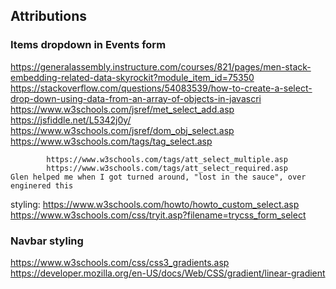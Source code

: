 ## Attributions
### Items dropdown in Events form
https://generalassembly.instructure.com/courses/821/pages/men-stack-embedding-related-data-skyrockit?module_item_id=75350
    https://stackoverflow.com/questions/54083539/how-to-create-a-select-drop-down-using-data-from-an-array-of-objects-in-javascri
        https://www.w3schools.com/jsref/met_select_add.asp
        https://jsfiddle.net/L5342j0y/
            https://www.w3schools.com/jsref/dom_obj_select.asp   
            https://www.w3schools.com/tags/tag_select.asp

            https://www.w3schools.com/tags/att_select_multiple.asp
            https://www.w3schools.com/tags/att_select_required.asp
    Glen helped me when I got turned around, "lost in the sauce", over enginered this

styling: 
    https://www.w3schools.com/howto/howto_custom_select.asp
    https://www.w3schools.com/css/tryit.asp?filename=trycss_form_select


### Navbar styling
https://www.w3schools.com/css/css3_gradients.asp
https://developer.mozilla.org/en-US/docs/Web/CSS/gradient/linear-gradient
